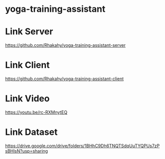 # yoga-training-assistant

#  Link Server
https://github.com/Rhakahy/yoga-training-assistant-server

# Link Client 
https://github.com/Rhakahy/yoga-training-assistant-client

# Link Video
https://youtu.be/rc-RXMnytEQ

# Link Dataset
https://drive.google.com/drive/folders/1BHhC9Dh6TNQTSdqUuTYQPUs7zPsBHlsN?usp=sharing
